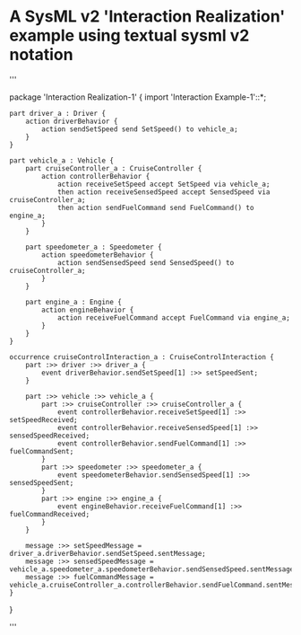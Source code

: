 # A SysML v2 'Interaction Realization' example using textual sysml v2 notation

'''

package 'Interaction Realization-1' {
	import 'Interaction Example-1'::*;
	
	part driver_a : Driver {
		action driverBehavior {
			action sendSetSpeed send SetSpeed() to vehicle_a;
		}
	}
	
	part vehicle_a : Vehicle {
		part cruiseController_a : CruiseController {
			action controllerBehavior {
				action receiveSetSpeed accept SetSpeed via vehicle_a;
				then action receiveSensedSpeed accept SensedSpeed via cruiseController_a;
				then action sendFuelCommand send FuelCommand() to engine_a;
			}
		}
		
		part speedometer_a : Speedometer {
			action speedometerBehavior {
				action sendSensedSpeed send SensedSpeed() to cruiseController_a;
			}
		}
		
		part engine_a : Engine {
			action engineBehavior {
				action receiveFuelCommand accept FuelCommand via engine_a;
			}
		}
	}
	
	occurrence cruiseControlInteraction_a : CruiseControlInteraction {
		part :>> driver :>> driver_a {
			event driverBehavior.sendSetSpeed[1] :>> setSpeedSent;
		}
		
		part :>> vehicle :>> vehicle_a {
			part :>> cruiseController :>> cruiseController_a {
				event controllerBehavior.receiveSetSpeed[1] :>> setSpeedReceived;
				event controllerBehavior.receiveSensedSpeed[1] :>> sensedSpeedReceived;
				event controllerBehavior.sendFuelCommand[1] :>> fuelCommandSent;
			}
			part :>> speedometer :>> speedometer_a {
				event speedometerBehavior.sendSensedSpeed[1] :>> sensedSpeedSent;
			}
			part :>> engine :>> engine_a {
				event engineBehavior.receiveFuelCommand[1] :>> fuelCommandReceived;
			}
		}
		
		message :>> setSpeedMessage = driver_a.driverBehavior.sendSetSpeed.sentMessage;
		message :>> sensedSpeedMessage = vehicle_a.speedometer_a.speedometerBehavior.sendSensedSpeed.sentMessage;
		message :>> fuelCommandMessage = vehicle_a.cruiseController_a.controllerBehavior.sendFuelCommand.sentMessage;
	}
}

'''

